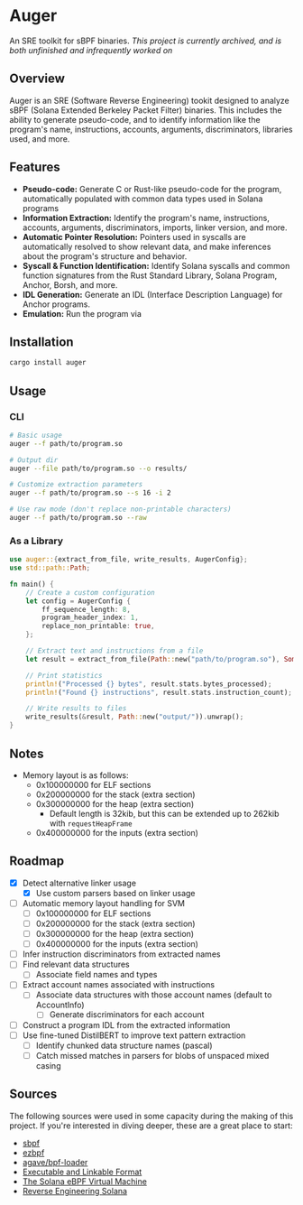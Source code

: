 # Auger

An SRE toolkit for sBPF binaries. *This project is currently archived, and is both unfinished and infrequently worked on*

## Overview

Auger is an SRE (Software Reverse Engineering) tookit designed to analyze sBPF (Solana Extended Berkeley Packet Filter) binaries. This includes the ability to generate pseudo-code, and to identify information like the program's name, instructions, accounts, arguments, discriminators, libraries used, and more.

## Features

- **Pseudo-code:** Generate C or Rust-like pseudo-code for the program, automatically populated with common data types used in Solana programs
- **Information Extraction:** Identify the program's name, instructions, accounts, arguments, discriminators, imports, linker version, and more.
- **Automatic Pointer Resolution:** Pointers used in syscalls are automatically resolved to show relevant data, and make inferences about the program's structure and behavior.
- **Syscall & Function Identification:** Identify Solana syscalls and common function signatures from the Rust Standard Library, Solana Program, Anchor, Borsh, and more.
- **IDL Generation:** Generate an IDL (Interface Description Language) for Anchor programs.
- **Emulation:** Run the program via

## Installation

```bash
cargo install auger
```

## Usage

### CLI

```bash
# Basic usage
auger --f path/to/program.so

# Output dir
auger --file path/to/program.so --o results/

# Customize extraction parameters
auger --f path/to/program.so --s 16 -i 2

# Use raw mode (don't replace non-printable characters)
auger --f path/to/program.so --raw
```

### As a Library

```rust
use auger::{extract_from_file, write_results, AugerConfig};
use std::path::Path;

fn main() {
    // Create a custom configuration
    let config = AugerConfig {
        ff_sequence_length: 8,
        program_header_index: 1,
        replace_non_printable: true,
    };

    // Extract text and instructions from a file
    let result = extract_from_file(Path::new("path/to/program.so"), Some(config)).unwrap();

    // Print statistics
    println!("Processed {} bytes", result.stats.bytes_processed);
    println!("Found {} instructions", result.stats.instruction_count);

    // Write results to files
    write_results(&result, Path::new("output/")).unwrap();
}
```

## Notes

- Memory layout is as follows:
  - 0x100000000 for ELF sections
  - 0x200000000 for the stack (extra section)
  - 0x300000000 for the heap (extra section)
      - Default length is 32kib, but this can be extended up to 262kib with `requestHeapFrame`
  - 0x400000000 for the inputs (extra section)

## Roadmap

- [x] Detect alternative linker usage
  - [x] Use custom parsers based on linker usage
- [ ] Automatic memory layout handling for SVM
  - [ ] 0x100000000 for ELF sections
  - [ ] 0x200000000 for the stack (extra section)
  - [ ] 0x300000000 for the heap (extra section)
  - [ ] 0x400000000 for the inputs (extra section)
- [ ] Infer instruction discriminators from extracted names
- [ ] Find relevant data structures
  - [ ] Associate field names and types
- [ ] Extract account names associated with instructions
  - [ ] Associate data structures with those account names (default to AccountInfo)
    - [ ] Generate discriminators for each account
- [ ] Construct a program IDL from the extracted information
- [ ] Use fine-tuned DistilBERT to improve text pattern extraction
  - [ ] Identify chunked data structure names (pascal)
  - [ ] Catch missed matches in parsers for blobs of unspaced mixed casing

## Sources

The following sources were used in some capacity during the making of this project. If you're interested in diving deeper, these are a great place to start:

- [sbpf](https://github.com/anza-xyz/sbpf)
- [ezbpf](https://github.com/deanmlittle/ezbpf)
- [agave/bpf-loader](https://github.com/anza-xyz/agave/tree/9c2098450ca7e5271e3690277992fbc910be27d0/programs/bpf_loader)
- [Executable and Linkable Format](https://en.wikipedia.org/wiki/Executable_and_Linkable_Format)
- [The Solana eBPF Virtual Machine](https://www.anza.xyz/blog/the-solana-ebpf-virtual-machine)
- [Reverse Engineering Solana](https://osec.io/blog/2022-08-27-reverse-engineering-solana)
